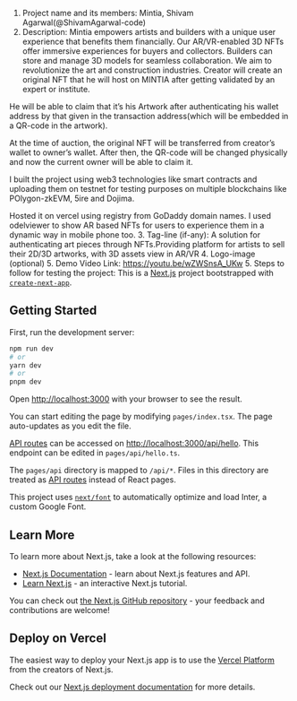 1. Project name and its members: Mintia, Shivam Agarwal(@ShivamAgarwal-code)
2. Description: Mintia empowers artists and builders with a unique user experience that benefits them financially. Our AR/VR-enabled 3D NFTs offer immersive experiences for buyers and collectors. Builders can store and manage 3D models for seamless collaboration. We aim to revolutionize the art and construction industries.
Creator will create an original NFT that he will host on MINTIA after getting validated by an expert or institute.

He will be able to claim that it’s his Artwork after authenticating his wallet address by that given in the transaction address(which will be embedded in a QR-code in the artwork).

At the time of auction, the original NFT will be transferred from creator’s wallet to owner’s wallet. After then, the QR-code will be changed physically and now the current owner will be able to claim it.

I built the project using web3 technologies like smart contracts and uploading them on testnet for testing purposes on multiple blockchains like POlygon-zkEVM, 5ire and Dojima.

Hosted it on vercel using registry from GoDaddy domain names. I used odelviewer to show AR based NFTs for users to experience them in a dynamic way in mobile phone too.
3. Tag-line (if-any): A solution for authenticating art pieces through NFTs.Providing platform for artists to sell their 2D/3D artworks, with 3D assets view in AR/VR
4. Logo-image (optional)
5. Demo Video Link: https://youtu.be/wZWSnsA_UKw 
5. Steps to follow for testing the project: This is a [Next.js](https://nextjs.org/) project bootstrapped with [`create-next-app`](https://github.com/vercel/next.js/tree/canary/packages/create-next-app).

## Getting Started

First, run the development server:

```bash
npm run dev
# or
yarn dev
# or
pnpm dev
```

Open [http://localhost:3000](http://localhost:3000) with your browser to see the result.

You can start editing the page by modifying `pages/index.tsx`. The page auto-updates as you edit the file.

[API routes](https://nextjs.org/docs/api-routes/introduction) can be accessed on [http://localhost:3000/api/hello](http://localhost:3000/api/hello). This endpoint can be edited in `pages/api/hello.ts`.

The `pages/api` directory is mapped to `/api/*`. Files in this directory are treated as [API routes](https://nextjs.org/docs/api-routes/introduction) instead of React pages.

This project uses [`next/font`](https://nextjs.org/docs/basic-features/font-optimization) to automatically optimize and load Inter, a custom Google Font.

## Learn More

To learn more about Next.js, take a look at the following resources:

- [Next.js Documentation](https://nextjs.org/docs) - learn about Next.js features and API.
- [Learn Next.js](https://nextjs.org/learn) - an interactive Next.js tutorial.

You can check out [the Next.js GitHub repository](https://github.com/vercel/next.js/) - your feedback and contributions are welcome!

## Deploy on Vercel

The easiest way to deploy your Next.js app is to use the [Vercel Platform](https://vercel.com/new?utm_medium=default-template&filter=next.js&utm_source=create-next-app&utm_campaign=create-next-app-readme) from the creators of Next.js.

Check out our [Next.js deployment documentation](https://nextjs.org/docs/deployment) for more details.
